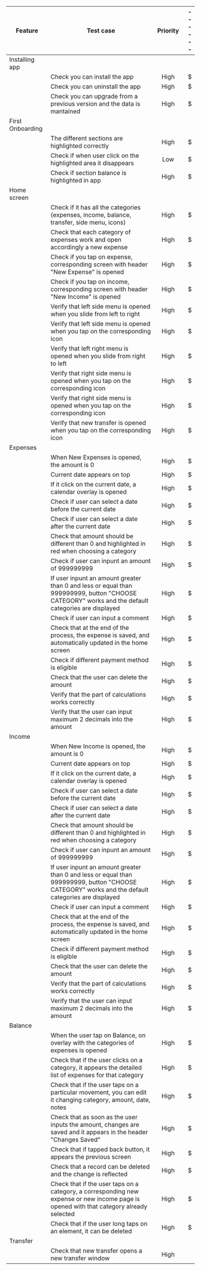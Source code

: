 |Feature| Test case        | Priority      | ------|
|-------| ---------------- |:-------------:| -----:|
|Installing app||||
||Check you can install the app               | High      |   $ |
||Check you can uninstall the app               | High      |    $ |
||Check you can upgrade from a previous version and the data is mantained|High|    $ |
|First Onboarding||||
||The different sections are highlighted correctly               | High      |   $ |
||Check if when user click on the highlighted area it disappears               | Low      |   $ |
||Check if section balance is highlighted in app | High      |   $ |
|Home screen||||
||Check if it has all the categories (expenses, income, balance, transfer, side menu, icons)               | High      |   $ |
||Check that each category of expenses work and open accordingly a new expense               | High      |   $ |
||Check if you tap on expense, corresponding screen with header "New Expense" is opened              | High      |   $ |
||Check if you tap on income, corresponding screen with header "New Income" is opened              | High      |   $ |
||Verify that left side menu is opened when you slide from left to right              | High      |   $ |
||Verify that left side menu is opened when you tap on the corresponding icon              | High      |   $ |
||Verify that left right menu is opened when you slide from right to left              | High      |   $ |
||Verify that right side menu is opened when you tap on the corresponding icon              | High      |   $ |
||Verify that right side menu is opened when you tap on the corresponding icon              | High      |   $ |
||Verify that new transfer is opened when you tap on the corresponding icon              | High      |   $ |
|Expenses||||
||When New Expenses is opened, the amount is 0              | High      |   $ |
||Current date appears on top              | High      |   $ |
||If it click on the current date, a calendar overlay is opened              | High      |   $ |
||Check if user can select a date before the current date              | High      |   $ |
||Check if user can select a date after the current date              | High      |   $ |
||Check that amount should be different than 0 and highlighted in red when choosing a category              | High      |   $ |
||Check if user can inpunt an amount of 999999999              | High      |   $ |
||If user inpunt an amount greater than 0 and less or equal than 999999999, button "CHOOSE CATEGORY" works and the default categories are displayed             | High      |   $ |
||Check if user can input a comment              | High      |   $ |
||Check that at the end of the process, the expense is saved, and automatically updated in the home screen              | High      |   $ |
||Check if different payment method is eligible              | High      |   $ |
||Check that the user can delete the amount              | High      |   $ |
||Verify that the part of calculations works correctly              | High      |   $ |
||Verify that the user can input maximum 2 decimals into the amount              | High      |   $ |
|Income||||
||When New Income is opened, the amount is 0              | High      |   $ |
||Current date appears on top              | High      |   $ |
||If it click on the current date, a calendar overlay is opened              | High      |   $ |
||Check if user can select a date before the current date              | High      |   $ |
||Check if user can select a date after the current date              | High      |   $ |
||Check that amount should be different than 0 and highlighted in red when choosing a category              | High      |   $ |
||Check if user can inpunt an amount of 999999999              | High      |   $ |
||If user inpunt an amount greater than 0 and less or equal than 999999999, button "CHOOSE CATEGORY" works and the default categories are displayed             | High      |   $ |
||Check if user can input a comment              | High      |   $ |
||Check that at the end of the process, the expense is saved, and automatically updated in the home screen              | High      |   $ |
||Check if different payment method is eligible              | High      |   $ |
||Check that the user can delete the amount              | High      |   $ |
||Verify that the part of calculations works correctly              | High      |   $ |
||Verify that the user can input maximum 2 decimals into the amount              | High      |   $ |
|Balance||||
||When the user tap on Balance, on overlay with the categories of expenses is opened              | High      |   $ |
||Check that if the user clicks on a category, it appears the detailed list of expenses for that category              | High      |   $ |
||Check that if the user taps on a particular movement, you can edit it changing category, amount, date, notes              | High      |   $ |
||Check that as soon as the user inputs the amount, changes are saved and it appears in the header "Changes Saved"              | High      |   $ |
||Check that if tapped back button, it appears the previous screen           | High      |   $ |
||Check that a record can be deleted and the change is reflected           | High      |   $ |
||Check that if the user taps on a category, a corresponding new expense or new income page is opened with that category already selected           | High      |   $ |
||Check that if the user long taps on an element, it can be deleted           | High      |   $ |
|Transfer||||
||Check that new transfer opens a new transfer window           | High      |    |
